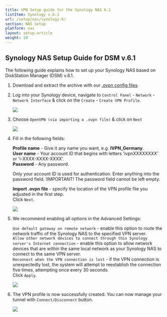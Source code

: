 ```yaml
---
title: VPN Setup guide for the Synology NAS 6.1
listItem: Synology v.6.1
url: /setup/nas/synology-6/
section: NAS Setup
platform: nas
layout: setup-article
weight: 10
---
```

## Synology NAS Setup Guide for DSM v.6.1

The following guide explains how to set up your Synology NAS based on DiskStation Manager (DSM) v.6.1.

1.  Download and extract the archive with our [.ovpn config files](/releases/config/ivpn-openvpn-config.zip).

2.  Log into your Synology device, navigate to `Control Panel` - `Network` - `Network Interface` & click on the `Create` - `Create VPN Profile`.

    ![](/images-static/uploads/install-synology-nas6.1-1.png)

3.  Choose `OpenVPN (via importing a .ovpn file)` & click on `Next`

    ![](/images-static/uploads/install-synology-nas6.1-2.png)

4.  Fill in the following fields:

    **Profile name** - Give it any name you want, e.g. **IVPN_Germany**.  
    **User name** - Your account ID that begins with letters 'ivpnXXXXXXXX' or 'i-XXXX-XXXX-XXXX'.  
    **Password** - Any password.  

    <div markdown="1" class="notice notice--info">
    Only your account ID is used for authentication. Enter anything into the password field. !IMPORTANT! The password field cannot be left empty.
    </div>

    **Import .ovpn file** - specify the location of the VPN profile file you adjusted in the first step.  
    Click `Next`.

    ![](/images-static/uploads/install-synology-nas6.1-3.png)

5.  We recommend enabling all options in the Advanced Settings:

    `Use default gateway on remote network` - enable this option to route the network traffic of the Synology NAS to the specified VPN server.  
    `Allow other network devices to connect through this Synology server's Internet connection` - enable this option to allow network devices that are within the same local network as your Synology NAS to connect to the same VPN server.  
    `Reconnect when the VPN connection is lost` - if the VPN connection is unexpectedly lost, the system will attempt to reestablish the connection five times, attempting once every 30 seconds.  
    Click `Apply`.  

    ![](/images-static/uploads/install-synology-nas6.1-4.png)

6.  The VPN profile is now successfully created. You can now manage your tunnel with `Connect/Disconnect` button.

    ![](/images-static/uploads/install-synology-nas6.1-5.png)
